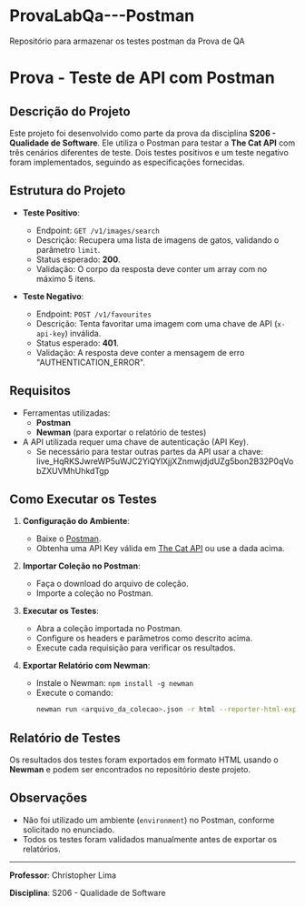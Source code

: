 # ProvaLabQa---Postman
Repositório para armazenar os testes postman da Prova de QA

# Prova - Teste de API com Postman

## Descrição do Projeto
Este projeto foi desenvolvido como parte da prova da disciplina **S206 - Qualidade de Software**. Ele utiliza o Postman para testar a **The Cat API** com três cenários diferentes de teste. Dois testes positivos e um teste negativo foram implementados, seguindo as especificações fornecidas.

## Estrutura do Projeto
- **Teste Positivo**: 
  - Endpoint: `GET /v1/images/search`
  - Descrição: Recupera uma lista de imagens de gatos, validando o parâmetro `limit`.
  - Status esperado: **200**.
  - Validação: O corpo da resposta deve conter um array com no máximo 5 itens.

- **Teste Negativo**:
  - Endpoint: `POST /v1/favourites`
  - Descrição: Tenta favoritar uma imagem com uma chave de API (`x-api-key`) inválida.
  - Status esperado: **401**.
  - Validação: A resposta deve conter a mensagem de erro "AUTHENTICATION_ERROR".

## Requisitos
- Ferramentas utilizadas:
  - **Postman**
  - **Newman** (para exportar o relatório de testes)
- A API utilizada requer uma chave de autenticação (API Key).
  - Se necessário para testar outras partes da API usar a chave: live_HqRKSJwreWP5uWJC2YiQYlXjjXZnmwjdjdUZg5bon2B32P0qVobZXUVMhUhkdTgp
    
## Como Executar os Testes
1. **Configuração do Ambiente**:
   - Baixe o [Postman](https://www.postman.com/downloads/).
   - Obtenha uma API Key válida em [The Cat API](https://thecatapi.com/) ou use a dada acima.

2. **Importar Coleção no Postman**:
   - Faça o download do arquivo de coleção.
   - Importe a coleção no Postman.

3. **Executar os Testes**:
   - Abra a coleção importada no Postman.
   - Configure os headers e parâmetros como descrito acima.
   - Execute cada requisição para verificar os resultados.

4. **Exportar Relatório com Newman**:
   - Instale o Newman: `npm install -g newman`
   - Execute o comando:
     ```bash
     newman run <arquivo_da_colecao>.json -r html --reporter-html-export <nome_do_relatorio>.html
     ```

## Relatório de Testes
Os resultados dos testes foram exportados em formato HTML usando o **Newman** e podem ser encontrados no repositório deste projeto.

## Observações
- Não foi utilizado um ambiente (`environment`) no Postman, conforme solicitado no enunciado.
- Todos os testes foram validados manualmente antes de exportar os relatórios.

---

**Professor**: Christopher Lima

**Disciplina**: S206 - Qualidade de Software
